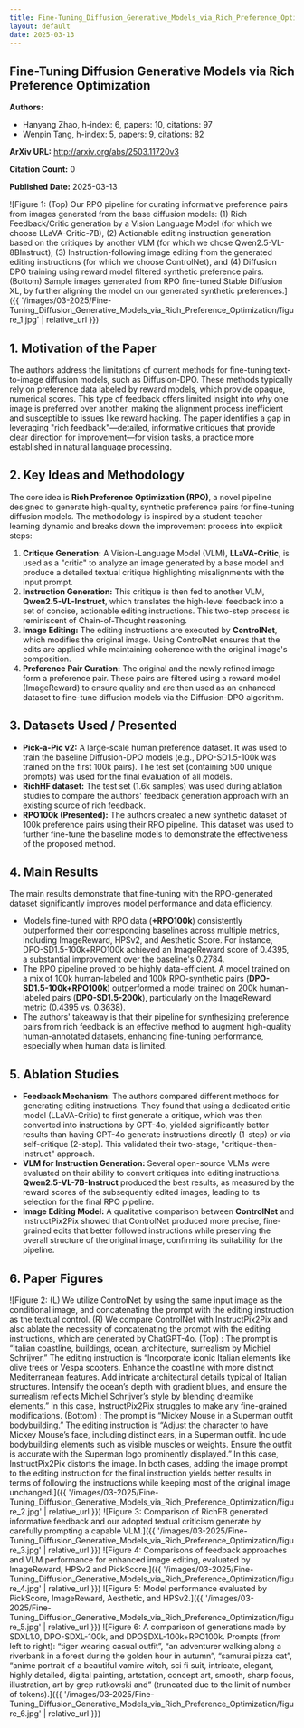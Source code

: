 ```yaml
---
title: Fine-Tuning_Diffusion_Generative_Models_via_Rich_Preference_Optimization
layout: default
date: 2025-03-13
---
```

## Fine-Tuning Diffusion Generative Models via Rich Preference Optimization
**Authors:**
- Hanyang Zhao, h-index: 6, papers: 10, citations: 97
- Wenpin Tang, h-index: 5, papers: 9, citations: 82

**ArXiv URL:** http://arxiv.org/abs/2503.11720v3

**Citation Count:** 0

**Published Date:** 2025-03-13

![Figure 1: (Top) Our RPO pipeline for curating informative preference pairs from images generated from the base diffusion models: (1) Rich Feedback/Critic generation by a Vision Language Model (for which we choose LLaVA-Critic-7B), (2) Actionable editing instruction generation based on the critiques by another VLM (for which we chose Qwen2.5-VL-8BInstruct), (3) Instruction-following image editing from the generated editing instructions (for which we choose ControlNet), and (4) Diffusion DPO training using reward model filtered synthetic preference pairs. (Bottom) Sample images generated from RPO fine-tuned Stable Diffusion XL, by further aligning the model on our generated synthetic preferences.]({{ '/images/03-2025/Fine-Tuning_Diffusion_Generative_Models_via_Rich_Preference_Optimization/figure_1.jpg' | relative_url }})
## 1. Motivation of the Paper
The authors address the limitations of current methods for fine-tuning text-to-image diffusion models, such as Diffusion-DPO. These methods typically rely on preference data labeled by reward models, which provide opaque, numerical scores. This type of feedback offers limited insight into *why* one image is preferred over another, making the alignment process inefficient and susceptible to issues like reward hacking. The paper identifies a gap in leveraging "rich feedback"—detailed, informative critiques that provide clear direction for improvement—for vision tasks, a practice more established in natural language processing.

## 2. Key Ideas and Methodology
The core idea is **Rich Preference Optimization (RPO)**, a novel pipeline designed to generate high-quality, synthetic preference pairs for fine-tuning diffusion models. The methodology is inspired by a student-teacher learning dynamic and breaks down the improvement process into explicit steps:

1.  **Critique Generation:** A Vision-Language Model (VLM), **LLaVA-Critic**, is used as a "critic" to analyze an image generated by a base model and produce a detailed textual critique highlighting misalignments with the input prompt.
2.  **Instruction Generation:** This critique is then fed to another VLM, **Qwen2.5-VL-Instruct**, which translates the high-level feedback into a set of concise, actionable editing instructions. This two-step process is reminiscent of Chain-of-Thought reasoning.
3.  **Image Editing:** The editing instructions are executed by **ControlNet**, which modifies the original image. Using ControlNet ensures that the edits are applied while maintaining coherence with the original image's composition.
4.  **Preference Pair Curation:** The original and the newly refined image form a preference pair. These pairs are filtered using a reward model (ImageReward) to ensure quality and are then used as an enhanced dataset to fine-tune diffusion models via the Diffusion-DPO algorithm.

## 3. Datasets Used / Presented
*   **Pick-a-Pic v2:** A large-scale human preference dataset. It was used to train the baseline Diffusion-DPO models (e.g., DPO-SD1.5-100k was trained on the first 100k pairs). The test set (containing 500 unique prompts) was used for the final evaluation of all models.
*   **RichHF dataset:** The test set (1.6k samples) was used during ablation studies to compare the authors' feedback generation approach with an existing source of rich feedback.
*   **RPO100k (Presented):** The authors created a new synthetic dataset of 100k preference pairs using their RPO pipeline. This dataset was used to further fine-tune the baseline models to demonstrate the effectiveness of the proposed method.

## 4. Main Results
The main results demonstrate that fine-tuning with the RPO-generated dataset significantly improves model performance and data efficiency.

*   Models fine-tuned with RPO data (**+RPO100k**) consistently outperformed their corresponding baselines across multiple metrics, including ImageReward, HPSv2, and Aesthetic Score. For instance, DPO-SD1.5-100k+RPO100k achieved an ImageReward score of 0.4395, a substantial improvement over the baseline's 0.2784.
*   The RPO pipeline proved to be highly data-efficient. A model trained on a mix of 100k human-labeled and 100k RPO-synthetic pairs (**DPO-SD1.5-100k+RPO100k**) outperformed a model trained on 200k human-labeled pairs (**DPO-SD1.5-200k**), particularly on the ImageReward metric (0.4395 vs. 0.3638).
*   The authors' takeaway is that their pipeline for synthesizing preference pairs from rich feedback is an effective method to augment high-quality human-annotated datasets, enhancing fine-tuning performance, especially when human data is limited.

## 5. Ablation Studies
*   **Feedback Mechanism:** The authors compared different methods for generating editing instructions. They found that using a dedicated critic model (LLaVA-Critic) to first generate a critique, which was then converted into instructions by GPT-4o, yielded significantly better results than having GPT-4o generate instructions directly (1-step) or via self-critique (2-step). This validated their two-stage, "critique-then-instruct" approach.
*   **VLM for Instruction Generation:** Several open-source VLMs were evaluated on their ability to convert critiques into editing instructions. **Qwen2.5-VL-7B-Instruct** produced the best results, as measured by the reward scores of the subsequently edited images, leading to its selection for the final RPO pipeline.
*   **Image Editing Model:** A qualitative comparison between **ControlNet** and InstructPix2Pix showed that ControlNet produced more precise, fine-grained edits that better followed instructions while preserving the overall structure of the original image, confirming its suitability for the pipeline.

## 6. Paper Figures
![Figure 2: (L) We utilize ControlNet by using the same input image as the conditional image, and concatenating the prompt with the editing instruction as the textual control. (R) We compare ControlNet with InstructPix2Pix and also ablate the necessity of concatenating the prompt with the editing instructions, which are generated by ChatGPT-4o. (Top) : The prompt is “Italian coastline, buildings, ocean, architecture, surrealism by Michiel Schrijver.” The editing instruction is “Incorporate iconic Italian elements like olive trees or Vespa scooters. Enhance the coastline with more distinct Mediterranean features. Add intricate architectural details typical of Italian structures. Intensify the ocean’s depth with gradient blues, and ensure the surrealism reflects Michiel Schrijver’s style by blending dreamlike elements.” In this case, InstructPix2Pix struggles to make any fine-grained modifications. (Bottom) : The prompt is “Mickey Mouse in a Superman outfit bodybuilding.” The editing instruction is “Adjust the character to have Mickey Mouse’s face, including distinct ears, in a Superman outfit. Include bodybuilding elements such as visible muscles or weights. Ensure the outfit is accurate with the Superman logo prominently displayed.” In this case, InstructPix2Pix distorts the image. In both cases, adding the image prompt to the editing instruction for the final instruction yields better results in terms of following the instructions while keeping most of the original image unchanged.]({{ '/images/03-2025/Fine-Tuning_Diffusion_Generative_Models_via_Rich_Preference_Optimization/figure_2.jpg' | relative_url }})
![Figure 3: Comparison of RichFB generated informative feedback and our adopted textual criticism generate by carefully prompting a capable VLM.]({{ '/images/03-2025/Fine-Tuning_Diffusion_Generative_Models_via_Rich_Preference_Optimization/figure_3.jpg' | relative_url }})
![Figure 4: Comparisons of feedback approaches and VLM performance for enhanced image editing, evaluated by ImageReward, HPSv2 and PickScore.]({{ '/images/03-2025/Fine-Tuning_Diffusion_Generative_Models_via_Rich_Preference_Optimization/figure_4.jpg' | relative_url }})
![Figure 5: Model performance evaluated by PickScore, ImageReward, Aesthetic, and HPSv2.]({{ '/images/03-2025/Fine-Tuning_Diffusion_Generative_Models_via_Rich_Preference_Optimization/figure_5.jpg' | relative_url }})
![Figure 6: A comparison of generations made by SDXL1.0, DPO-SDXL-100k, and DPOSDXL-100k+RPO100k. Prompts (from left to right): “tiger wearing casual outfit”, “an adventurer walking along a riverbank in a forest during the golden hour in autumn”, “samurai pizza cat”, “anime portrait of a beautiful vamire witch, sci fi suit, intricate, elegant, highly detailed, digital painting, artstation, concept art, smooth, sharp focus, illustration, art by grep rutkowski and” (truncated due to the limit of number of tokens).]({{ '/images/03-2025/Fine-Tuning_Diffusion_Generative_Models_via_Rich_Preference_Optimization/figure_6.jpg' | relative_url }})
